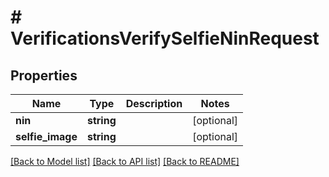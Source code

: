# # VerificationsVerifySelfieNinRequest

## Properties

Name | Type | Description | Notes
------------ | ------------- | ------------- | -------------
**nin** | **string** |  | [optional]
**selfie_image** | **string** |  | [optional]

[[Back to Model list]](../../README.md#models) [[Back to API list]](../../README.md#endpoints) [[Back to README]](../../README.md)
